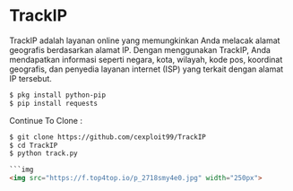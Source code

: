 # TrackIP
TrackIP adalah layanan online yang memungkinkan Anda melacak alamat geografis berdasarkan alamat IP. Dengan menggunakan TrackIP, Anda mendapatkan informasi seperti negara, kota, wilayah, kode pos, koordinat geografis, dan penyedia layanan internet (ISP) yang terkait dengan alamat IP tersebut.


```html
$ pkg install python-pip
$ pip install requests
```
Continue To Clone  :
```html
$ git clone https://github.com/cexploit99/TrackIP
$ cd TrackIP
$ python track.py

```img
<img src="https://f.top4top.io/p_2718smy4e0.jpg" width="250px">
